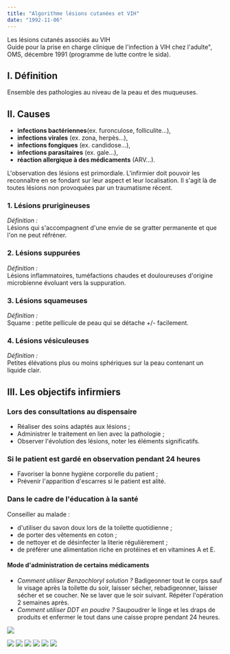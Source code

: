```yaml
---
title: "Algorithme lésions cutanées et VIH"
date: "1992-11-06"
---
```


Les lésions cutanés associés au VIH  
Guide pour la prise en charge clinique de l'infection à VIH chez l'adulte", OMS, décembre 1991 (programme de lutte contre le sida).
## I. Définition

Ensemble des pathologies au niveau de la peau et des muqueuses.

## II. Causes

*   **infections bactériennes**(ex. furonculose, folliculite...),
*   **infections virales** (ex. zona, herpès...),
*   **infections fongiques** (ex. candidose...),
*   **infections parasitaires** (ex. gale...),
*   **réaction allergique à des médicaments** (ARV...).

L'observation des lésions est primordiale. L'infirmier doit pouvoir les reconnaître en se fondant sur leur aspect et leur localisation. Il s'agit là de toutes lésions non provoquées par un traumatisme récent.

### 1. Lésions prurigineuses

_Définition :_  
Lésions qui s'accompagnent d'une envie de se gratter permanente et que l'on ne peut réfréner.

### 2. Lésions suppurées

_Définition :_  
Lésions inflammatoires, tuméfactions chaudes et douloureuses d'origine microbienne évoluant vers la suppuration.

### 3. Lésions squameuses

_Définition :_  
Squame : petite pellicule de peau qui se détache +/- facilement.

### 4. Lésions vésiculeuses

_Définition :_  
Petites élévations plus ou moins sphériques sur la peau contenant un liquide clair.

## III. Les objectifs infirmiers

### Lors des consultations au dispensaire

*   Réaliser des soins adaptés aux lésions ;
*   Administrer le traitement en lien avec la pathologie ;
*   Observer l'évolution des lésions, noter les éléments significatifs.

### Si le patient est gardé en observation pendant 24 heures

*   Favoriser la bonne hygiène corporelle du patient ;
*   Prévenir l'apparition d'escarres si le patient est alité.

### Dans le cadre de l'éducation à la santé

Conseiller au malade :

*   d'utiliser du savon doux lors de la toilette quotidienne ;
*   de porter des vêtements en coton ;
*   de nettoyer et de désinfecter la literie régulièrement ;
*   de préférer une alimentation riche en protéines et en vitamines A et E.

#### Mode d'administration de certains médicaments

*   _Comment utiliser Benzochloryl solution ?_ Badigeonner tout le corps sauf le visage après la toilette du soir, laisser sécher, rebadigeonner, laisser sécher et se coucher. Ne se laver que le soir suivant. Répéter l'opération 2 semaines après.
*   _Comment utiliser DDT en poudre ?_ Saupoudrer le linge et les draps de produits et enfermer le tout dans une caisse propre pendant 24 heures.

![](i990-1.jpg)


![](i990-2.jpg)
![](i990-3.jpg)
![](i990-4.jpg)
![](i990-5.jpg)
![](i990-6.jpg)
![](i990-7.jpg)